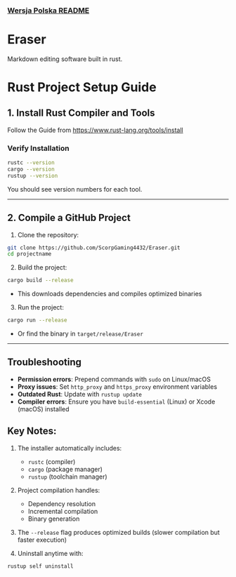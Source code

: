 ### [Wersja Polska README](ReadmeEN.md)

# Eraser
Markdown editing software built in rust.

# Rust Project Setup Guide

## 1. Install Rust Compiler and Tools
Follow the Guide from https://www.rust-lang.org/tools/install

### Verify Installation
```bash
rustc --version
cargo --version
rustup --version
```
You should see version numbers for each tool.

---

## 2. Compile a GitHub Project
1. Clone the repository:
```bash
git clone https://github.com/ScorpGaming4432/Eraser.git
cd projectname
```

2. Build the project:
```bash
cargo build --release
```
- This downloads dependencies and compiles optimized binaries

3. Run the project:
```bash
cargo run --release
```
- Or find the binary in `target/release/Eraser`

---

## Troubleshooting
- **Permission errors**: Prepend commands with `sudo` on Linux/macOS
- **Proxy issues**: Set `http_proxy` and `https_proxy` environment variables
- **Outdated Rust**: Update with `rustup update`
- **Compiler errors**: Ensure you have `build-essential` (Linux) or Xcode (macOS) installed


## Key Notes:
1. The installer automatically includes:
   - `rustc` (compiler)
   - `cargo` (package manager)
   - `rustup` (toolchain manager)

2. Project compilation handles:
   - Dependency resolution
   - Incremental compilation
   - Binary generation

3. The `--release` flag produces optimized builds (slower compilation but faster execution)

4. Uninstall anytime with:
```bash
rustup self uninstall
```


